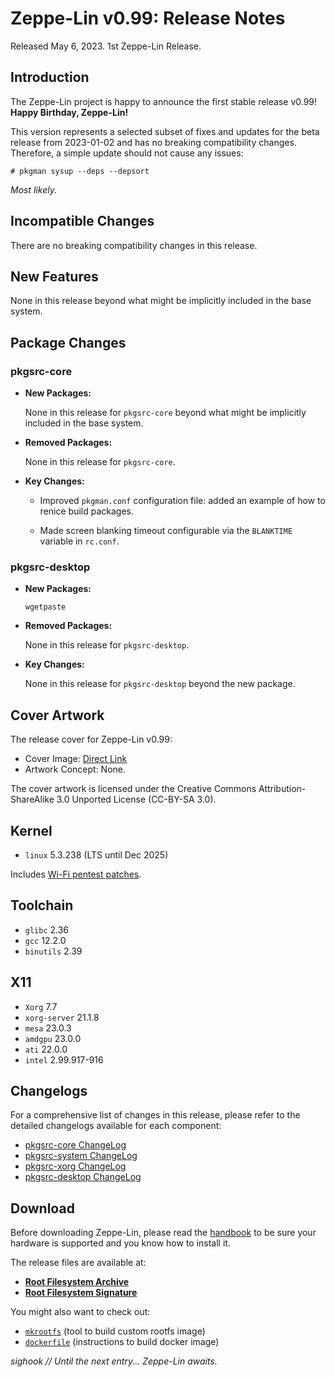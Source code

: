 # Zeppe-Lin v0.99: Release Notes

Released May 6, 2023.  1st Zeppe-Lin Release.

## Introduction

The Zeppe-Lin project is happy to announce the first stable release
v0.99! **Happy Birthday, Zeppe-Lin!**

This version represents a selected subset of fixes and updates for the
beta release from 2023-01-02 and has no breaking compatibility
changes.  Therefore, a simple update should not cause any issues:

    # pkgman sysup --deps --depsort

*Most likely.*

## Incompatible Changes

There are no breaking compatibility changes in this release.

## New Features

None in this release beyond what might be implicitly included in the
base system.

## Package Changes

### pkgsrc-core

- **New Packages:**

  None in this release for `pkgsrc-core` beyond what might be
  implicitly included in the base system.

- **Removed Packages:**

  None in this release for `pkgsrc-core`.

- **Key Changes:**

  - Improved `pkgman.conf` configuration file: added an example of how
    to renice build packages.

  - Made screen blanking timeout configurable via the `BLANKTIME`
    variable in `rc.conf`.

### pkgsrc-desktop

- **New Packages:**

  ```
  wgetpaste
  ```

- **Removed Packages:**

  None in this release for `pkgsrc-desktop`.

- **Key Changes:**

  None in this release for `pkgsrc-desktop` beyond the new package.

## Cover Artwork

The release cover for Zeppe-Lin v0.99:

- Cover Image: [Direct Link](https://github.com/zeppe-lin/artwork/blob/master/v0.99.png?raw=true)
- Artwork Concept: None.

The cover artwork is licensed under the Creative Commons
Attribution-ShareAlike 3.0 Unported License (CC-BY-SA 3.0).

## Kernel

- `linux` 5.3.238 (LTS until Dec 2025)

Includes [Wi-Fi pentest patches](https://github.com/sighook/lwpp).

## Toolchain

- `glibc` 2.36
- `gcc` 12.2.0
- `binutils` 2.39

## X11

- `Xorg` 7.7
- `xorg-server` 21.1.8
- `mesa` 23.0.3
- `amdgpu` 23.0.0
- `ati` 22.0.0
- `intel` 2.99.917-916

## Changelogs

For a comprehensive list of changes in this release, please refer to
the detailed changelogs available for each component:

- [pkgsrc-core ChangeLog](https://github.com/zeppe-lin/pkgsrc-core/releases/tag/v0.99)
- [pkgsrc-system ChangeLog](https://github.com/zeppe-lin/pkgsrc-system/releases/tag/v0.99)
- [pkgsrc-xorg ChangeLog](https://github.com/zeppe-lin/pkgsrc-xorg/releases/tag/v0.99)
- [pkgsrc-desktop ChangeLog](https://github.com/zeppe-lin/pkgsrc-desktop/releases/tag/v0.99)

## Download

Before downloading Zeppe-Lin, please read the
[handbook](https://zeppe-lin.github.io/handbook.html) to be sure
your hardware is supported and you know how to install it.

The release files are available at:

- [**Root Filesystem Archive**](https://github.com/zeppe-lin/pkgsrc-core/releases/download/v0.99/rootfs-v0.99-x86_64.tar.xz)
- [**Root Filesystem Signature**](https://github.com/zeppe-lin/pkgsrc-core/releases/download/v0.99/rootfs-v0.99-x86_64.tar.xz.sig)

You might also want to check out:

- [`mkrootfs`](https://github.com/zeppe-lin/mkrootfs) (tool to build custom rootfs image)
- [`dockerfile`](https://github.com/zeppe-lin/dockerfile) (instructions to build docker image)


*sighook // Until the next entry... Zeppe-Lin awaits.*
